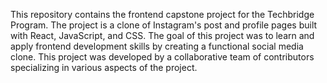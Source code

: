 This repository contains the frontend capstone project for the Techbridge Program. The project is a clone of Instagram's post and profile pages built with React, JavaScript, and CSS. The goal of this project was to learn and apply frontend development skills by creating a functional social media clone. This project was developed by a collaborative team of contributors specializing in various aspects of the project.
